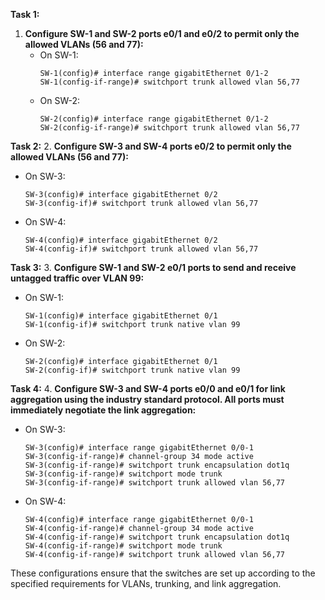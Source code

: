 
**Task 1:**
1. **Configure SW-1 and SW-2 ports e0/1 and e0/2 to permit only the allowed VLANs (56 and 77):**
   - On SW-1:
     ```
     SW-1(config)# interface range gigabitEthernet 0/1-2
     SW-1(config-if-range)# switchport trunk allowed vlan 56,77
     ```
   - On SW-2:
     ```
     SW-2(config)# interface range gigabitEthernet 0/1-2
     SW-2(config-if-range)# switchport trunk allowed vlan 56,77
     ```

**Task 2:**
2. **Configure SW-3 and SW-4 ports e0/2 to permit only the allowed VLANs (56 and 77):**
   - On SW-3:
     ```
     SW-3(config)# interface gigabitEthernet 0/2
     SW-3(config-if)# switchport trunk allowed vlan 56,77
     ```
   - On SW-4:
     ```
     SW-4(config)# interface gigabitEthernet 0/2
     SW-4(config-if)# switchport trunk allowed vlan 56,77
     ```

**Task 3:**
3. **Configure SW-1 and SW-2 e0/1 ports to send and receive untagged traffic over VLAN 99:**
   - On SW-1:
     ```
     SW-1(config)# interface gigabitEthernet 0/1
     SW-1(config-if)# switchport trunk native vlan 99
     ```
   - On SW-2:
     ```
     SW-2(config)# interface gigabitEthernet 0/1
     SW-2(config-if)# switchport trunk native vlan 99
     ```

**Task 4:**
4. **Configure SW-3 and SW-4 ports e0/0 and e0/1 for link aggregation using the industry standard protocol. All ports must immediately negotiate the link aggregation:**
   - On SW-3:
     ```
     SW-3(config)# interface range gigabitEthernet 0/0-1
     SW-3(config-if-range)# channel-group 34 mode active
     SW-3(config-if-range)# switchport trunk encapsulation dot1q
     SW-3(config-if-range)# switchport mode trunk
     SW-3(config-if-range)# switchport trunk allowed vlan 56,77
     ```
   - On SW-4:
     ```
     SW-4(config)# interface range gigabitEthernet 0/0-1
     SW-4(config-if-range)# channel-group 34 mode active
     SW-4(config-if-range)# switchport trunk encapsulation dot1q
     SW-4(config-if-range)# switchport mode trunk
     SW-4(config-if-range)# switchport trunk allowed vlan 56,77
     ```

These configurations ensure that the switches are set up according to the specified requirements for VLANs, trunking, and link aggregation.